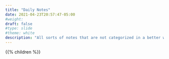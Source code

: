 ```yaml
---
title: "Daily Notes"
date: 2021-04-23T20:57:47-05:00
#weight: 
draft: false
#type: slide
#theme: white
description: "All sorts of notes that are not categorized in a better way."
---
```


{{% children %}}

